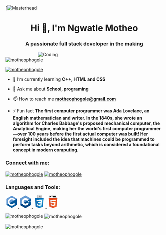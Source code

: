 [![Masterhead](https://64.media.tumblr.com/1c5b2369d4223aba5c08d7595b8781cc/tumblr_pirpyrIjJu1tlgv32o1_640.gif)
<h1 align="center">Hi 👋, I'm Ngwatle Motheo</h1>
<h3 align="center">A passionate full stack developer in the making</h3>
<img align="right" alt="Coding" width="400" src="https://encrypted-tbn0.gstatic.com/images?q=tbn:ANd9GcTu9G5XXDagAJREe-6E-OglzdMhlFOmRfbeTw&s">

<p align="left"> <img src="https://komarev.com/ghpvc/?username=motheophogole&label=Profile%20views&color=0e75b6&style=flat" alt="motheophogole" /> </p>

<p align="left"> <a href="https://twitter.com/motheophogole" target="blank"><img src="https://img.shields.io/twitter/follow/motheophogole?logo=twitter&style=for-the-badge" alt="motheophogole" /></a> </p>

- 🌱 I’m currently learning **C++, HTML and CSS**

- 💬 Ask me about **School, programing**

- 📫 How to reach me **motheophogole@gmail.com**

- ⚡ Fun fact **The first computer programmer was Ada Lovelace, an English mathematician and writer. In the 1840s, she wrote an algorithm for Charles Babbage's proposed mechanical computer, the Analytical Engine, making her the world's first computer programmer—over 100 years before the first actual computer was built! Her foresight included the idea that machines could be programmed to perform tasks beyond arithmetic, which is considered a foundational concept in modern computing.**

<h3 align="left">Connect with me:</h3>
<p align="left">
<a href="https://twitter.com/motheophogole" target="blank"><img align="center" src="https://raw.githubusercontent.com/rahuldkjain/github-profile-readme-generator/master/src/images/icons/Social/twitter.svg" alt="motheophogole" height="30" width="40" /></a>
<a href="https://instagram.com/motheophogole" target="blank"><img align="center" src="https://raw.githubusercontent.com/rahuldkjain/github-profile-readme-generator/master/src/images/icons/Social/instagram.svg" alt="motheophogole" height="30" width="40" /></a>
</p>

<h3 align="left">Languages and Tools:</h3>
<p align="left"> <a href="https://www.cprogramming.com/" target="_blank" rel="noreferrer"> <img src="https://raw.githubusercontent.com/devicons/devicon/master/icons/c/c-original.svg" alt="c" width="40" height="40"/> </a> <a href="https://www.w3schools.com/cpp/" target="_blank" rel="noreferrer"> <img src="https://raw.githubusercontent.com/devicons/devicon/master/icons/cplusplus/cplusplus-original.svg" alt="cplusplus" width="40" height="40"/> </a> <a href="https://www.w3schools.com/css/" target="_blank" rel="noreferrer"> <img src="https://raw.githubusercontent.com/devicons/devicon/master/icons/css3/css3-original-wordmark.svg" alt="css3" width="40" height="40"/> </a> <a href="https://www.w3.org/html/" target="_blank" rel="noreferrer"> <img src="https://raw.githubusercontent.com/devicons/devicon/master/icons/html5/html5-original-wordmark.svg" alt="html5" width="40" height="40"/> </a> </p>

<p><img align="left" src="https://github-readme-stats.vercel.app/api/top-langs?username=motheophogole&show_icons=true&locale=en&layout=compact" alt="motheophogole" /></p>

<p>&nbsp;<img align="center" src="https://github-readme-stats.vercel.app/api?username=motheophogole&show_icons=true&locale=en" alt="motheophogole" /></p>

<p><img align="center" src="https://github-readme-streak-stats.herokuapp.com/?user=motheophogole&" alt="motheophogole" /></p>

